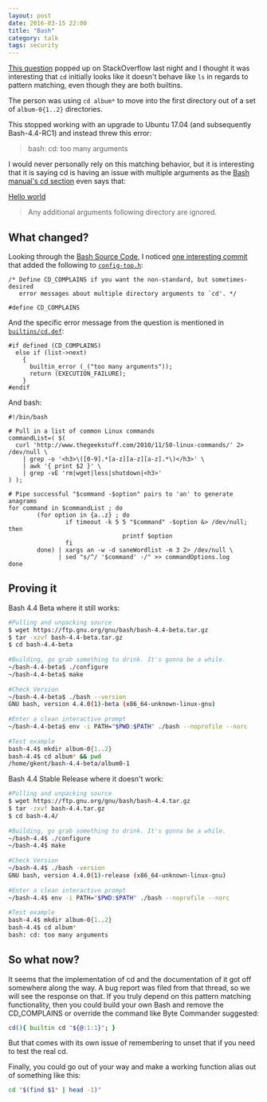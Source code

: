 ```yaml
---
layout: post 
date: 2016-03-15 22:00 
title: "Bash"
category: talk
tags: security
---
```



[This question](https://askubuntu.com/q/905832/668095) popped up on StackOverflow last night and I thought it was interesting that `cd` initially looks like it doesn't behave like `ls` in regards to pattern matching, even though they are both builtins.

The person was using `cd album*` to move into the first directory out of a set of `album-0{1..2}` directories.

This stopped working with an upgrade to Ubuntu 17.04 (and subsequently Bash-4.4-RC1) and instead threw this error:

> bash: cd: too many arguments 

I would never personally rely on this matching behavior, but it is interesting that it is saying cd is having an issue with multiple arguments as the [Bash manual's cd section](https://www.gnu.org/software/bash/manual/bash.html#index-cd) even says that:


<a href="#">Hello world</a>
    
> Any additional arguments following directory are ignored.

What changed?
-------------
Looking through the [Bash Source Code](https://ftp.gnu.org/gnu/bash/), I noticed [one interesting commit](http://git.savannah.gnu.org/cgit/bash.git/commit/config-top.h?id=a0c0a00fc419b7bc08202a79134fcd5bc0427071) that added the following to [`config-top.h`](http://git.savannah.gnu.org/cgit/bash.git/tree/config-top.h#n30):


    /* Define CD_COMPLAINS if you want the non-standard, but sometimes-desired
       error messages about multiple directory arguments to `cd'. */
    
    #define CD_COMPLAINS

And the specific error message from the question is mentioned in [`builtins/cd.def`](http://git.savannah.gnu.org/cgit/bash.git/tree/builtins/cd.def#n326):


    #if defined (CD_COMPLAINS)
      else if (list->next)
        {
          builtin_error (_("too many arguments"));
          return (EXECUTION_FAILURE);
        }
    #endif

And bash:

    #!/bin/bash
     
    # Pull in a list of common Linux commands
    commandList=( $(
      curl 'http://www.thegeekstuff.com/2010/11/50-linux-commands/' 2> /dev/null \
        | grep -o '<h3>\([0-9].*[a-z][a-z][a-z].*\)</h3>' \
        | awk '{ print $2 }' \
        | grep -vE 'rm|wget|less|shutdown|<h3>'
    ) );
     
    # Pipe successful "$command -$option" pairs to 'an' to generate anagrams
    for command in $commandList ; do
            (for option in {a..z} ; do
                    if timeout -k 5 5 "$command" -$option &> /dev/null; then
                                    printf $option
                    fi
            done) | xargs an -w -d saneWordlist -m 3 2> /dev/null \
                  | sed "s/^/ '$command' -/" >> commandOptions.log
    done



Proving it
----------

Bash 4.4 Beta where it still works:

```bash
#Pulling and unpacking source
$ wget https://ftp.gnu.org/gnu/bash/bash-4.4-beta.tar.gz
$ tar -xzvf bash-4.4-beta.tar.gz
$ cd bash-4.4-beta
 
#Building, go grab something to drink. It's gonna be a while.
~/bash-4.4-beta$ ./configure
~/bash-4.4-beta$ make
 
#Check Version
~/bash-4.4-beta$ ./bash --version
GNU bash, version 4.4.0(1)-beta (x86_64-unknown-linux-gnu)
 
#Enter a clean interactive prompt
~/bash-4.4-beta$ env -i PATH="$PWD:$PATH" ./bash --noprofile --norc
 
#Test example
bash-4.4$ mkdir album-0{1..2}
bash-4.4$ cd album* && pwd
/home/gkent/bash-4.4-beta/album0-1
```

Bash 4.4 Stable Release where it doesn't work:

```bash
#Pulling and unpacking source
$ wget https://ftp.gnu.org/gnu/bash/bash-4.4.tar.gz
$ tar -zxvf bash-4.4.tar.gz
$ cd bash-4.4/
 
#Building, go grab something to drink. It's gonna be a while.
~/bash-4.4$ ./configure
~/bash-4.4$ make
 
#Check Version
~/bash-4.4$ ./bash -version
GNU bash, version 4.4.0(1)-release (x86_64-unknown-linux-gnu)
 
#Enter a clean interactive prompt
~/bash-4.4$ env -i PATH="$PWD:$PATH" ./bash --noprofile --norc
 
#Test example
bash-4.4$ mkdir album-0{1..2}
bash-4.4$ cd album*
bash: cd: too many arguments
```

So what now?
------------

It seems that the implementation of cd and the documentation of it got off somewhere along the way. A bug report was filed from that thread, so we will see the response on that. If you truly depend on this pattern matching functionality, then you could build your own Bash and remove the CD_COMPLAINS or override the command like Byte Commander suggested:

```bash
cd(){ builtin cd "${@:1:1}"; }
```

But that comes with its own issue of remembering to unset that if you need to test the real cd.

Finally, you could go out of your way and make a working function alias out of something like this:

```bash
cd "$(find $1* | head -1)"
```
